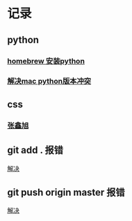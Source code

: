 # 记录

## python
### [homebrew 安装python](https://www.jianshu.com/p/7462a1f3f846)
### [解决mac python版本冲突](https://stringpiggy.hpd.io/mac-osx-python3-dual-install/)
## css
### [张鑫旭](https://www.zhangxinxu.com/)
## git add . 报错

[解决](https://blog.csdn.net/liereli/article/details/80824804)
## git push origin master 报错
[解决](https://www.jianshu.com/p/6707658a84bb)
